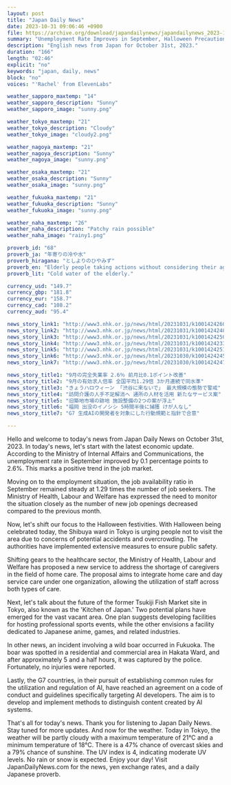 ```yaml
---
layout: post
title: "Japan Daily News"
date: 2023-10-31 09:06:46 +0900
file: https://archive.org/download/japandailynews/japandailynews_2023-10-31.mp3
summary: "Unemployment Rate Improves in September, Halloween Precautions in Shibuya, & more…"
description: "English news from Japan for October 31st, 2023."
duration: "166"
length: "02:46"
explicit: "no"
keywords: "japan, daily, news"
block: "no"
voices: "'Rachel' from ElevenLabs"

weather_sapporo_maxtemp: "14"
weather_sapporo_description: "Sunny"
weather_sapporo_image: "sunny.png"

weather_tokyo_maxtemp: "21"
weather_tokyo_description: "Cloudy"
weather_tokyo_image: "cloudy2.png"

weather_nagoya_maxtemp: "21"
weather_nagoya_description: "Sunny"
weather_nagoya_image: "sunny.png"

weather_osaka_maxtemp: "21"
weather_osaka_description: "Sunny"
weather_osaka_image: "sunny.png"

weather_fukuoka_maxtemp: "21"
weather_fukuoka_description: "Sunny"
weather_fukuoka_image: "sunny.png"

weather_naha_maxtemp: "26"
weather_naha_description: "Patchy rain possible"
weather_naha_image: "rainy1.png"

proverb_id: "68"
proverb_ja: "年寄りの冷や水"
proverb_hiragana: "としよりのひやみず"
proverb_en: "Elderly people taking actions without considering their age or strength."
proverb_lit: "Cold water of the elderly."

currency_usd: "149.7"
currency_gbp: "181.8"
currency_eur: "158.7"
currency_cad: "108.2"
currency_aud: "95.4"

news_story_link1: "http://www3.nhk.or.jp/news/html/20231031/k10014242601000.html"
news_story_link2: "http://www3.nhk.or.jp/news/html/20231031/k10014242481000.html"
news_story_link3: "http://www3.nhk.or.jp/news/html/20231031/k10014242501000.html"
news_story_link4: "http://www3.nhk.or.jp/news/html/20231031/k10014242331000.html"
news_story_link5: "http://www3.nhk.or.jp/news/html/20231031/k10014242511000.html"
news_story_link6: "http://www3.nhk.or.jp/news/html/20231030/k10014242451000.html"
news_story_link7: "http://www3.nhk.or.jp/news/html/20231030/k10014242471000.html"

news_story_title1: "9月の完全失業率 2.6％ 前月比0.1ポイント改善"
news_story_title2: "9月の有効求人倍率 全国平均1.29倍 3か月連続で同水準"
news_story_title3: "きょうハロウィーン 「渋谷に来ないで」 最大規模の態勢で警戒"
news_story_title4: "訪問介護の人手不足解消へ 通所の人材を活用 新たなサービス案"
news_story_title5: "旧築地市場の跡地 施設整備の2つの案が浮上"
news_story_title6: "福岡 出没のイノシシ 5時間半後に捕獲 けが人なし"
news_story_title7: "G7 生成AIの開発者を対象にした行動規範と指針で合意"

---
```


Hello and welcome to today's news from Japan Daily News on October 31st, 2023. In today's news, let's start with the latest economic update. According to the Ministry of Internal Affairs and Communications, the unemployment rate in September improved by 0.1 percentage points to 2.6%. This marks a positive trend in the job market.

Moving on to the employment situation, the job availability ratio in September remained steady at 1.29 times the number of job seekers. The Ministry of Health, Labour and Welfare has expressed the need to monitor the situation closely as the number of new job openings decreased compared to the previous month.

Now, let's shift our focus to the Halloween festivities. With Halloween being celebrated today, the Shibuya ward in Tokyo is urging people not to visit the area due to concerns of potential accidents and overcrowding. The authorities have implemented extensive measures to ensure public safety.

Shifting gears to the healthcare sector, the Ministry of Health, Labour and Welfare has proposed a new service to address the shortage of caregivers in the field of home care. The proposal aims to integrate home care and day service care under one organization, allowing the utilization of staff across both types of care.

Next, let's talk about the future of the former Tsukiji Fish Market site in Tokyo, also known as the 'Kitchen of Japan.' Two potential plans have emerged for the vast vacant area. One plan suggests developing facilities for hosting professional sports events, while the other envisions a facility dedicated to Japanese anime, games, and related industries.

In other news, an incident involving a wild boar occurred in Fukuoka. The boar was spotted in a residential and commercial area in Hakata Ward, and after approximately 5 and a half hours, it was captured by the police. Fortunately, no injuries were reported.

Lastly, the G7 countries, in their pursuit of establishing common rules for the utilization and regulation of AI, have reached an agreement on a code of conduct and guidelines specifically targeting AI developers. The aim is to develop and implement methods to distinguish content created by AI systems.

That's all for today's news. Thank you for listening to Japan Daily News. Stay tuned for more updates. And now for the weather. Today in Tokyo, the weather will be partly cloudy with a maximum temperature of 21°C and a minimum temperature of 18°C. There is a 47% chance of overcast skies and a 79% chance of sunshine. The UV index is 4, indicating moderate UV levels. No rain or snow is expected. Enjoy your day!  Visit JapanDailyNews.com for the news, yen exchange rates, and a daily Japanese proverb.
